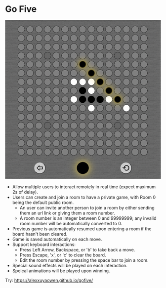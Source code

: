 # Go Five

![Demo](https://github.com/alexxuyaowen/gofive/blob/main/demo/demo.png)

- Allow multiple users to interact remotely in real time (expect maximum 2s of delay).
- Users can create and join a room to have a private game, with Room 0 being the default public room.
  - An user can invite another person to join a room by either sending them an url link or giving them a room number.
  - A room number is an integer between 0 and 99999999; any invalid room number will be automatically converted to 0.
- Previous game is automatically resumed upon entering a room if the board hasn't been cleared.
- Game is saved automatically on each move.
- Support keyboard interactions:
  - Press Left Arrow, Backspace, or 'b' to take back a move.
  - Press Escape, 'x', or 'c' to clear the board.
  - Edit the room number by pressing the space bar to join a room.
- Special sound effects will be played on each interaction.
- Speical animations will be played upon winning.

Try: https://alexxuyaowen.github.io/gofive/
